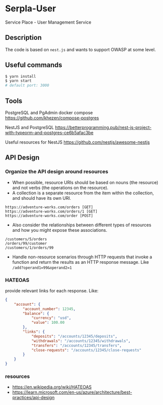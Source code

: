 # Serpla-User
Service Place - User Management Service

## Description
The code is based on `nest.js` and wants to support OWASP at some level.


## Useful commands

```bash
$ yarn install
$ yarn start
# default port: 3000
```

## Tools

PostgreSQL and PgAdmin docker compose
https://github.com/khezen/compose-postgres



NestJS and PostgreSQL
https://betterprogramming.pub/nest-js-project-with-typeorm-and-postgres-ce6b5afac3be


Useful resources for NestJS
https://github.com/nestjs/awesome-nestjs

## API Design

### Organize the API design around resources
* When possible, resource URIs should be based on nouns (the resource) and not verbs (the operations on the resource).
* A collection is a separate resource from the item within the collection, and should have its own URI.
```
https://adventure-works.com/orders [GET]
https://adventure-works.com/orders/1 [GET]
https://adventure-works.com/order [POST]
```
* Also consider the relationships between different types of resources and how you might expose these associations.
```
/customers/5/orders
/orders/99/customer
/customers/1/orders/99
```
* Handle non-resource scenarios through HTTP requests that invoke a function and return the results as an HTTP response message. Like `/add?operand1=99&operand2=1`

### HATEOAS
provide relevant links for each response. Like:

```json
{
    "account": {
        "account_number": 12345,
        "balance": {
            "currency": "usd",
            "value": 100.00
        },
        "links": {
            "deposits": "/accounts/12345/deposits",
            "withdrawals": "/accounts/12345/withdrawals",
            "transfers": "/accounts/12345/transfers",
            "close-requests": "/accounts/12345/close-requests"
        }
    }
}
```
### resources
* https://en.wikipedia.org/wiki/HATEOAS
* https://learn.microsoft.com/en-us/azure/architecture/best-practices/api-design
